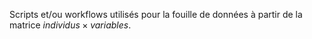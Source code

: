 Scripts et/ou workflows utilisés pour la fouille de données à partir de la matrice $individus \times variables$.
